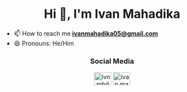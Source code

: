<h1 align="center">Hi 👋, I'm Ivan Mahadika</h1>

- 📫 How to reach me **ivanmahadika05@gmail.com**
- 😄 Pronouns: He/Him

<h3 align="center">Social Media</h3>
<p align="center">
<a href="https://twitter.com/ivnmhdka" target="blank"><img align="center" src="https://raw.githubusercontent.com/rahuldkjain/github-profile-readme-generator/master/src/images/icons/Social/twitter.svg" alt="ivnmhdka" height="30" width="40" /></a>
<a href="https://instagram.com/ivan.mahadika" target="blank"><img align="center" src="https://raw.githubusercontent.com/rahuldkjain/github-profile-readme-generator/master/src/images/icons/Social/instagram.svg" alt="ivan.mahadika" height="30" width="40" /></a>
</p>

